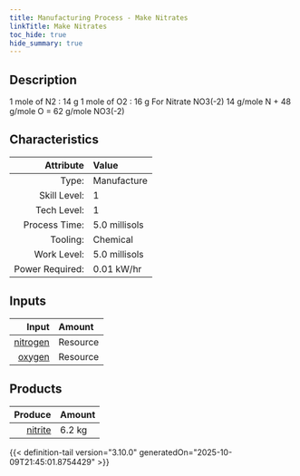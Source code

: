 ```yaml
---
title: Manufacturing Process - Make Nitrates
linkTitle: Make Nitrates
toc_hide: true
hide_summary: true
---
```

<!-- This is generated by the MarsSim HelpGenertor, do not edit. -->

## Description
 &#10;&#9;&#9;&#9;1 mole of N2 : 14 g&#10;&#9;&#9;&#9;1 mole of O2 : 16 g&#10;&#9;&#9;&#9;For Nitrate NO3(-2) &#10;&#9;&#9;&#9;14 g/mole N + 48 g/mole O &#61; 62 g/mole NO3(-2) &#10;&#9;&#9;&#9;&#10;&#9;&#9;

## Characteristics

| Attribute      | Value |
|--------:|:------|
|Type:|Manufacture|
|Skill Level:|1|
|Tech Level:|1|
|Process Time:|5.0 millisols|
|Tooling:|Chemical|
|Work Level:|5.0 millisols|
|Power Required:|0.01 kW/hr|

## Inputs

| Input      | Amount |
|--------:|:------|
|[nitrogen](/docs/definitions/resource/nitrogen)|Resource|1.4 kg|
|[oxygen](/docs/definitions/resource/oxygen)|Resource|4.8 kg|

## Products


| Produce      | Amount |
|--------:|:------|
|[nitrite](/docs/definitions/resource/nitrite)|6.2 kg|



{{< definition-tail version="3.10.0" generatedOn="2025-10-09T21:45:01.8754429" >}}



